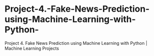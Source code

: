 # Project-4.-Fake-News-Prediction-using-Machine-Learning-with-Python-
Project 4. Fake News Prediction using Machine Learning with Python | Machine Learning Projects
